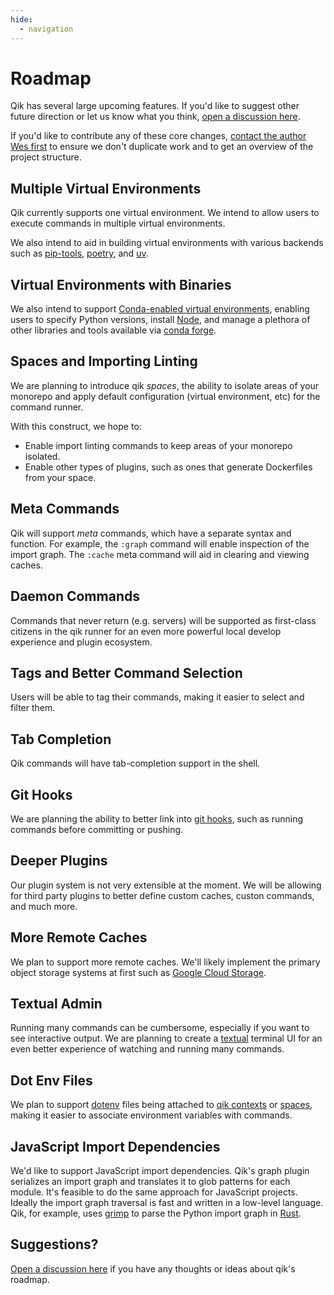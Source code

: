 ```yaml
---
hide:
  - navigation
---
```


# Roadmap

Qik has several large upcoming features. If you'd like to suggest other future direction or let us know what you think, [open a discussion here](https://github.com/Opus10/qik/discussions).

If you'd like to contribute any of these core changes, [contact the author Wes first](mailto:wesleykendall@gmail.com) to ensure we don't duplicate work and to get an overview of the project structure.

## Multiple Virtual Environments

Qik currently supports one virtual environment. We intend to allow users to execute commands in multiple virtual environments.

We also intend to aid in building virtual environments with various backends such as [pip-tools](https://github.com/jazzband/pip-tools), [poetry](https://python-poetry.org), and [uv](https://github.com/astral-sh/uv).

## Virtual Environments with Binaries

We also intend to support [Conda-enabled virtual environments](https://conda.io), enabling users to specify Python versions, install [Node](https://node.js), and manage a plethora of other libraries and tools available via [conda forge](https://conda-forge.org).

<a id="spaces"></a>

## Spaces and Importing Linting

We are planning to introduce qik *spaces*, the ability to isolate areas of your monorepo and apply default configuration (virtual environment, etc) for the command runner.

With this construct, we hope to:

- Enable import linting commands to keep areas of your monorepo isolated.
- Enable other types of plugins, such as ones that generate Dockerfiles from your space.

## Meta Commands

Qik will support *meta* commands, which have a separate syntax and function. For example, the `:graph` command will enable inspection of the import graph. The `:cache` meta command will aid in clearing and viewing caches.

## Daemon Commands

Commands that never return (e.g. servers) will be supported as first-class citizens in the qik runner for an even more powerful local develop experience and plugin ecosystem.

## Tags and Better Command Selection

Users will be able to tag their commands, making it easier to select and filter them.

## Tab Completion

Qik commands will have tab-completion support in the shell.

## Git Hooks

We are planning the ability to better link into [git hooks](https://git-scm.com/book/en/v2/Customizing-Git-Git-Hooks), such as running commands before committing or pushing. 

## Deeper Plugins

Our plugin system is not very extensible at the moment. We will be allowing for third party plugins to better define custom caches, custon commands, and much more.

## More Remote Caches

We plan to support more remote caches. We'll likely implement the primary object storage systems at first such as [Google Cloud Storage](https://cloud.google.com/storage).

## Textual Admin

Running many commands can be cumbersome, especially if you want to see interactive output. We are planning to create a [textual](https://textual.textualize.io) terminal UI for an even better experience of watching and running many commands.

## Dot Env Files

We plan to support [dotenv](https://www.npmjs.com/package/dotenv) files being attached to [qik contexts](context.md) or [spaces](#spaces), making it easier to associate environment variables with commands.

## JavaScript Import Dependencies

We'd like to support JavaScript import dependencies. Qik's graph plugin serializes an import graph and translates it to glob patterns for each module. It's feasible to do the same approach for JavaScript projects. Ideally the import graph traversal is fast and written in a low-level language. Qik, for example, uses [grimp](https://grimp.readthedocs.io/en/stable/) to parse the Python import graph in [Rust](https://www.rust-lang.org).

## Suggestions?

[Open a discussion here](https://github.com/Opus10/qik/discussions) if you have any thoughts or ideas about qik's roadmap.
